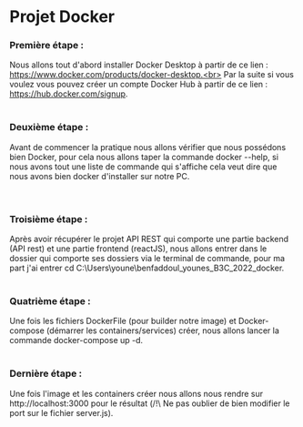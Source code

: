 # Projet Docker

### Première étape :
Nous allons tout d'abord installer Docker Desktop à partir de ce lien : https://www.docker.com/products/docker-desktop.<br>
Par la suite si vous voulez vous pouvez créer un compte Docker Hub à partir de ce lien : https://hub.docker.com/signup.
<br>
<br>

### Deuxième étape :
Avant de commencer la pratique nous allons vérifier que nous possédons bien Docker, pour cela nous allons taper la commande docker --help, si nous avons tout une liste de commande qui s'affiche cela veut dire que nous avons bien docker d'installer sur notre PC.<br>
<br>
<br>

### Troisième étape :
Après avoir récupérer le projet API REST qui comporte une partie backend (API rest) et une partie frontend (reactJS), nous allons entrer dans le dossier qui comporte ses dossiers via le terminal de commande, pour ma part j'ai entrer cd C:\Users\youne\benfaddoul_younes_B3C_2022_docker.
<br>
<br>

### Quatrième étape :
Une fois les fichiers DockerFile (pour builder notre image) et Docker-compose (démarrer les containers/services) créer, nous allons lancer la commande docker-compose up -d.
<br>
<br>

### Dernière étape :
Une fois l'image et les containers créer nous allons nous rendre sur http://localhost:3000 pour le résultat (/!\ Ne pas oublier de bien modifier le port sur le fichier server.js).
